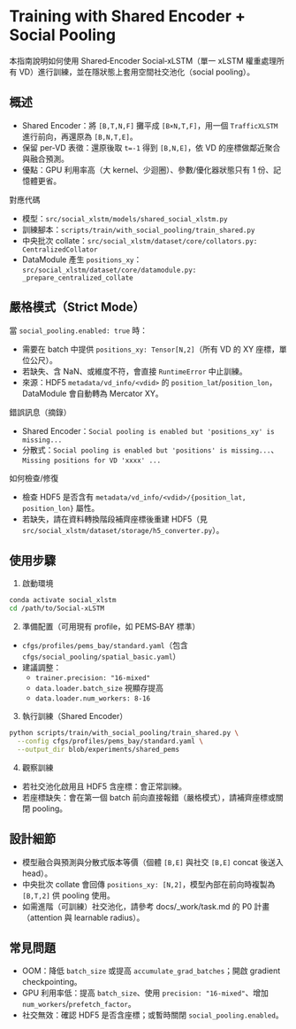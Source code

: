 # Training with Shared Encoder + Social Pooling

本指南說明如何使用 Shared‑Encoder Social‑xLSTM（單一 xLSTM 權重處理所有 VD）進行訓練，並在隱狀態上套用空間社交池化（social pooling）。

## 概述
- Shared Encoder：將 `[B,T,N,F]` 攤平成 `[B×N,T,F]`，用一個 `TrafficXLSTM` 進行前向，再還原為 `[B,N,T,E]`。
- 保留 per‑VD 表徵：還原後取 `t=-1` 得到 `[B,N,E]`，依 VD 的座標做鄰近聚合與融合預測。
- 優點：GPU 利用率高（大 kernel、少迴圈）、參數/優化器狀態只有 1 份、記憶體更省。

對應代碼
- 模型：`src/social_xlstm/models/shared_social_xlstm.py`
- 訓練腳本：`scripts/train/with_social_pooling/train_shared.py`
- 中央批次 collate：`src/social_xlstm/dataset/core/collators.py: CentralizedCollator`
- DataModule 產生 `positions_xy`：`src/social_xlstm/dataset/core/datamodule.py: _prepare_centralized_collate`

## 嚴格模式（Strict Mode）
當 `social_pooling.enabled: true` 時：
- 需要在 batch 中提供 `positions_xy: Tensor[N,2]`（所有 VD 的 XY 座標，單位公尺）。
- 若缺失、含 NaN、或維度不符，會直接 `RuntimeError` 中止訓練。
- 來源：HDF5 `metadata/vd_info/<vdid>` 的 `position_lat`/`position_lon`，DataModule 會自動轉為 Mercator XY。

錯誤訊息（摘錄）
- Shared Encoder：`Social pooling is enabled but 'positions_xy' is missing...`
- 分散式：`Social pooling is enabled but 'positions' is missing...`、`Missing positions for VD 'xxxx' ...`

如何檢查/修復
- 檢查 HDF5 是否含有 `metadata/vd_info/<vdid>/{position_lat, position_lon}` 屬性。
- 若缺失，請在資料轉換階段補齊座標後重建 HDF5（見 `src/social_xlstm/dataset/storage/h5_converter.py`）。

## 使用步驟
1) 啟動環境
```bash
conda activate social_xlstm
cd /path/to/Social-xLSTM
```

2) 準備配置（可用現有 profile，如 PEMS‑BAY 標準）
- `cfgs/profiles/pems_bay/standard.yaml`（包含 `cfgs/social_pooling/spatial_basic.yaml`）
- 建議調整：
  - `trainer.precision: "16-mixed"`
  - `data.loader.batch_size` 視顯存提高
  - `data.loader.num_workers: 8-16`

3) 執行訓練（Shared Encoder）
```bash
python scripts/train/with_social_pooling/train_shared.py \
  --config cfgs/profiles/pems_bay/standard.yaml \
  --output_dir blob/experiments/shared_pems
```

4) 觀察訓練
- 若社交池化啟用且 HDF5 含座標：會正常訓練。
- 若座標缺失：會在第一個 batch 前向直接報錯（嚴格模式），請補齊座標或關閉 pooling。

## 設計細節
- 模型融合與預測與分散式版本等價（個體 `[B,E]` 與社交 `[B,E]` concat 後送入 head）。
- 中央批次 collate 會回傳 `positions_xy: [N,2]`，模型內部在前向時複製為 `[B,T,2]` 供 pooling 使用。
- 如需進階（可訓練）社交池化，請參考 docs/_work/task.md 的 P0 計畫（attention 與 learnable radius）。

## 常見問題
- OOM：降低 `batch_size` 或提高 `accumulate_grad_batches`；開啟 gradient checkpointing。
- GPU 利用率低：提高 `batch_size`、使用 `precision: "16-mixed"`、增加 `num_workers`/`prefetch_factor`。
- 社交無效：確認 HDF5 是否含座標；或暫時關閉 `social_pooling.enabled`。
